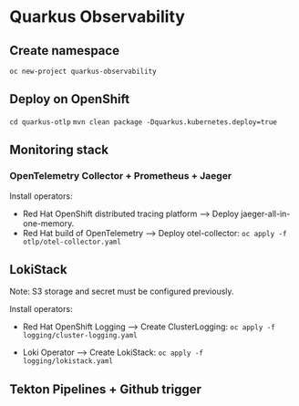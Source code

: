 
# Quarkus Observability

  
## Create namespace

``oc new-project quarkus-observability``

## Deploy on OpenShift
`cd quarkus-otlp`
`mvn clean package -Dquarkus.kubernetes.deploy=true`

  
## Monitoring stack

### OpenTelemetry Collector + Prometheus + Jaeger
Install operators:
 - Red Hat OpenShift distributed tracing platform --> Deploy jaeger-all-in-one-memory.
 - Red Hat build of OpenTelemetry --> Deploy otel-collector:
	`oc apply -f otlp/otel-collector.yaml`

## LokiStack
Note: S3 storage and secret must be configured previously.

Install operators:

 - Red Hat OpenShift Logging --> Create ClusterLogging:
	`oc apply -f logging/cluster-logging.yaml`

- Loki Operator --> Create LokiStack:
  `oc apply -f logging/lokistack.yaml`

## Tekton Pipelines + Github trigger
